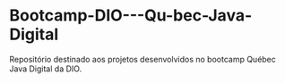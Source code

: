 # Bootcamp-DIO---Qu-bec-Java-Digital
Repositório destinado aos projetos desenvolvidos no bootcamp Québec Java Digital da DIO.
